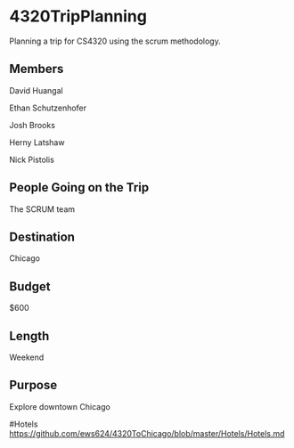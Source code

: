 # 4320TripPlanning
Planning a trip for CS4320 using the scrum methodology.

## Members
David Huangal

Ethan Schutzenhofer

Josh Brooks

Herny Latshaw

Nick Pistolis

## People Going on the Trip
The SCRUM team

## Destination
Chicago

## Budget
$600

## Length
Weekend

## Purpose
Explore downtown Chicago

#Hotels
https://github.com/ews624/4320ToChicago/blob/master/Hotels/Hotels.md
